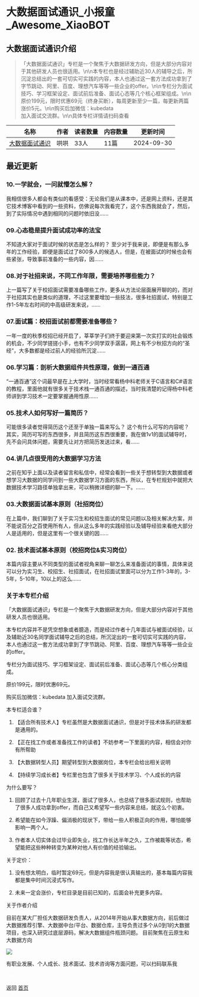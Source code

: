 # 大数据面试通识_小报童_Awesome_XiaoBOT

## 大数据面试通识介绍
> 「大数据面试通识」专栏是一个聚焦于大数据研发方向，但是大部分内容对于其他研发人员也很适用。\n\n本专栏也是经过辅助近30人的辅导之后，所沉淀总结出的一套可切实可实践的内容，本人也通过这一套方法成功拿到了字节跳动、阿里、百度、理想汽车等等一些企业的offer。\n\n专栏分为面试技巧、学习框架设定、面试前后准备、面试心态等几个核心框架组成。\n\n原价199元，限时优惠69元（终身买断），每周更新至少一篇，每更新两篇涨价5元。\n\n购买后加微信：kubedata  
加入面试交流群。\n\n具体专栏详情请扫码查看  
  


|名称|作者|读者数量|内容数量|更新时间|
|---|---|---|---|---|
|[大数据面试通识](https://xiaobot.net/p/bigdata1024?refer=0b133df9-27dc-423b-8101-639049001c13)|哄哄|33人|11篇|2024-09-30|

## 最近更新
### 10.一学就会，一问就懵怎么解？

我相信很多人都会有类似的看感受：无论我们是从课本中，还是网上资料，还是其它技术博客中看到的一些资料，仿佛说每次我看完了，这个东西我就会了，然后，到了实际情况中遇到相同的问题时依旧没......

### 09.心态稳是提升面试成功率的法宝

不知道大家对于面试时候的状态是怎么样的？
至少对于我来说，即便是有那么多年的工作经验，即便是面试过了800多人的候选人，但是，在被面试的时候也会有些紧张，导致事前准备的一些内容，因......

### 08.对于社招来说，不同工作年限，需要培养哪些能力？

上一篇写了关于校招面试需要准备哪些工作，更多从方法论层面展开聊的的，而对于社招其实也是类似的道理，不过这里要增加一些技法，很多社招面试，特别是工作1-5年左右时间的中高级研发来说，......

### 07.面试篇：校招面试前都需要准备哪些？

一年一度的秋季校招已经开启了，莘莘学子们终于要迎来第一次实打实的社会锻炼的机会，不少同学搓搓小手，也有不少同学双手潺潺，网上有不少秋招方向的“圣经”，大多数都是经过前人的经验所沉淀......

### 06.学习篇：剖析大数据组件共性原理，做到一通百通

“一通百通”这个词最早是在上大学时，当时经常看杨中科老师关于C语言和C#语言的教程，里面他就有很多关于技术栈一通百通的描述，当时我清楚的记得杨中科老师讲到学习技术一定要掌握通用性原......

### 05.技术人如何写好一篇简历？

可能很多读者觉得简历这个还至于单独一篇来写么？
这个有什么可写的内容呢？其实，简历可写的东西很多，并且简历这东西很重要，我在做1v1的面试辅导时，先不会问具体问题，需要先让对方把简历发送过来，看......

### 04.讲几点很受用的大数据学习方法

之前在知乎上面以及读者留言和私信中，经常会看到一些关于想转型到大数据或者想学习大数据的同学问到一些大数据学习方面的东西，所以，在专栏规划中就把大数据技术学习路径单独拿出来，可以稍微详细的聊一下。......

### 03.大数据面试基本原则（社招岗位）

在上篇中，我们聊到了关于实习生和校招生面试的常见问题以及相关解决方案，并不能说百分之百使用所有人，但从这么多年的实践经验以及辅导经验来看绝大部分人是适用的，但是这里有一个很关键的因......

### 02\. 技术面试基本原则（校招岗位&实习岗位）

本篇内容主要从不同类型的面试者视角来聊一聊怎么来准备面试的事情，具体来说可以分为实习生、校招生、社招面试，在社招面试里面可以分为工作1-3年的，3-5年，5-10年，10以上的这么......

### 关于本专栏介绍

「大数据面试通识」专栏是一个聚焦于大数据研发方向，但是大部分内容对于其他研发人员也很适用。

本专栏内容并不是凭空想象或者臆造，而是经过作者十几年面试与被面试经验，以及辅助近30名同学面试辅导之后的总结，所沉淀出的一套可切实可实践的内容，本人也通过这一套方法成功拿到了字节跳动、阿里、百度、理想汽车等等一些企业的offer。

专栏分为面试技巧、学习框架设定、面试前后准备、面试心态等几个核心分类组成。

原价199元，限时优惠69元。

购买后加微信：kubedata 加入面试交流群。

本专栏适合谁？

  1. 【适合所有技术人】专栏虽然是大数据面试通识，但是对于技术体系的研发都是通用的。

  2. 【正在找工作或者准备找工作的读者】不妨参考一下里面的内容，相信会对你有所帮助

  3. 【大数据转型人员】期望转型到大数据岗位，本专栏会给出相关说明

  4. 【持续学习成长者】专栏里也包含了很多关于技术学习、个人成长的内容

为什么要写？

  1. 回顾了过去十几年职业生涯，面试了很多人，也总结了很多面试规则，也帮助了很多人成功拿到offer，而自己又希望写一些内容来总结，就这么个初衷。

  2. 希望能在如今浮躁、偏消极的现状下，带给一些人积极正向的作用，哪怕能够影响一两个人。

  3. 作者本人切实体会过毕业即失业，找工作长达半年之久，工作被裁等状态，希望能把这些种种转变为某种对他人有价值的经验输出。

关于定价：

  1. 没有想太明白，临时暂定69元，但是内容我是很认真输出的，基本每篇内容我都是集中时间沉浸式写作。

  2. 未来一定会涨价，专栏目录是目前已知的，后面会补充更多内容。

关于作者介绍

目前在某大厂担任大数据研发负责人，从2014年开始从事大数据方向，前后做过大数据推荐引擎、大数据中台/平台、数据仓库，主导负责过多个从0到1的大数据项目，也深入研究过底层源码，解决大数据组件瓶颈问题。
目前聚焦在云原生和大数据方向

![](https://static.xiaobot.net/file/2024-06-11/392579/b46f5c81dc00566d03fb52dd6d814eee.png)

有职业发展、个人成长、技术面试、技术咨询等方面问题，可以扫码联系我


<a href="https://github.com/Reno9527/awesome-xiaobot" style="color: white; text-decoration: none;">awesome-xiaobot</a>

返回 [首页](../README.md)
